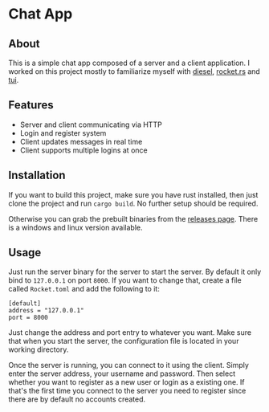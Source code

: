 # Chat App

## About
This is a simple chat app composed of a server and a client application. I worked on this project mostly to familiarize myself with [diesel](https://diesel.rs/), [rocket.rs](https://rocket.rs/) and [tui](https://crates.io/crates/tui).

## Features

- Server and client communicating via HTTP
- Login and register system
- Client updates messages in real time
- Client supports multiple logins at once

## Installation
If you want to build this project, make sure you have rust installed, then just clone the project and run ``cargo build``. No further setup should be required.

Otherwise you can grab the prebuilt binaries from the [releases page](https://github.com/technologicalMayhem/chat_app/releases). There is a windows and linux version available.

## Usage
Just run the server binary for the server to start the server. By default it only bind to ``127.0.0.1`` on port ``8000``. If you want to change that, create a file called ``Rocket.toml`` and add the following to it:
```
[default]
address = "127.0.0.1"
port = 8000
```
Just change the address and port entry to whatever you want. Make sure that when you start the server, the configuration file is located in your working directory.

Once the server is running, you can connect to it using the client. Simply enter the server address, your username and password. Then select whether you want to register as a new user or login as a existing one. If that's the first time you connect to the server you need to register since there are by default no accounts created.
